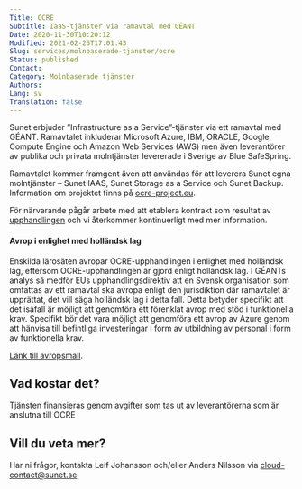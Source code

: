 ```yaml
---
Title: OCRE
Subtitle: IaaS-tjänster via ramavtal med GÉANT
Date: 2020-11-30T10:20:12
Modified: 2021-02-26T17:01:43
Slug: services/molnbaserade-tjanster/ocre
Status: published
Contact: 
Category: Molnbaserade tjänster
Authors: 
Lang: sv
Translation: false
---
```


Sunet erbjuder ”Infrastructure as a Service”-tjänster via ett ramavtal med GÉANT. Ramavtalet inkluderar Microsoft Azure, IBM, ORACLE, Google Compute Engine och Amazon Web Services (AWS) men även leverantörer av publika och privata molntjänster levererade i Sverige av Blue SafeSpring.

Ramavtalet kommer framgent även att användas för att leverera Sunet egna molntjänster – Sunet IAAS, Sunet Storage as a Service och Sunet Backup. Information om projektet finns på [ocre-project.eu](https://ocre-project.eu/).

För närvarande pågår arbete med att etablera kontrakt som resultat av [upphandlingen](https://www.ocre-project.eu/news-insights/news/ocre-cloud-framework-catalogue-empowers-european-research) och vi återkommer kontinuerligt med mer information.

#### Avrop i enlighet med holländsk lag

Enskilda lärosäten avropar OCRE-upphandlingen i enlighet med holländsk lag, eftersom OCRE-upphandlingen är gjord enligt holländsk lag. I GÉANTs analys så medför EUs upphandlingsdirektiv att en Svensk organisation som omfattas av ett ramavtal ska avropa enligt den jurisdiktion där ramavtalet är upprättat, det vill säga holländsk lag i detta fall. Detta betyder specifikt att det isåfall är möjligt att genomföra ett förenklat avrop med stöd i funktionella krav. Specifikt bör det vara möjligt att genomföra ett avrop av Azure genom att hänvisa till befintliga investeringar i form av utbildning av personal i form av funktionella krav.

[Länk till avropsmall](https://sunet.box.com/shared/static/7lcobd239s8rk25tjp6eji5ux6clu68d.docx).

## Vad kostar det?

Tjänsten finansieras genom avgifter som tas ut av leverantörerna som är anslutna till OCRE

## Vill du veta mer?

Har ni frågor, kontakta Leif Johansson och/eller Anders Nilsson via [cloud-contact@sunet.se](mailto:cloud-contact@sunet.se)

